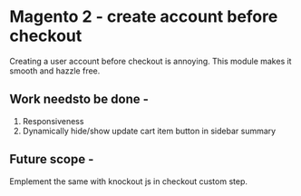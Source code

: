 # Magento 2 - create account before checkout
Creating a user account before checkout is annoying. This module makes it smooth and hazzle free.
## Work needsto be done -
1. Responsiveness
2. Dynamically hide/show update cart item button in sidebar summary
## Future scope -
Emplement the same with knockout js in checkout custom step.
